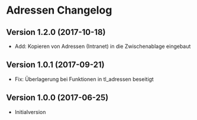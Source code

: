 # Adressen Changelog

## Version 1.2.0 (2017-10-18)

- Add: Kopieren von Adressen (Intranet) in die Zwischenablage eingebaut

## Version 1.0.1 (2017-09-21)

- Fix: Überlagerung bei Funktionen in tl_adressen beseitigt

## Version 1.0.0 (2017-06-25)

- Initialversion
